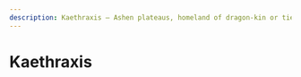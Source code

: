 ```yaml
---
description: Kaethraxis – Ashen plateaus, homeland of dragon-kin or tieflings
---
```


# Kaethraxis


